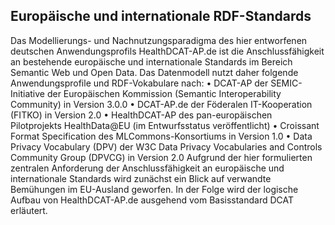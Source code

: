 ## Europäische und internationale RDF-Standards
Das Modellierungs- und Nachnutzungsparadigma des hier entworfenen deutschen Anwendungsprofils HealthDCAT-AP.de ist die Anschlussfähigkeit an bestehende europäische und internationale Standards im Bereich Semantic Web und Open Data. Das Datenmodell nutzt daher folgende Anwendungsprofile und RDF-Vokabulare nach:
•	DCAT-AP der SEMIC-Initiative der Europäischen Kommission (Semantic Interoperability Community) in Version 3.0.0
•	DCAT-AP.de der Föderalen IT-Kooperation (FITKO) in Version 2.0
•	HealthDCAT-AP des pan-europäischen Pilotprojekts HealthData@EU (im Entwurfsstatus veröffentlicht)
•	Croissant Format Specification des MLCommons-Konsortiums in Version 1.0
•	Data Privacy Vocabulary (DPV) der W3C Data Privacy Vocabularies and Controls Community Group (DPVCG) in Version 2.0
Aufgrund der hier formulierten zentralen Anforderung der Anschlussfähigkeit an europäische und internationale Standards wird zunächst ein Blick auf verwandte Bemühungen im EU-Ausland geworfen. In der Folge wird der logische Aufbau von HealthDCAT-AP.de ausgehend vom Basisstandard DCAT erläutert.

